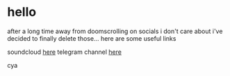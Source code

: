 # hello

after a long time away from doomscrolling on socials i don't care about i've decided to finally delete those...
here are some useful links
 
soundcloud [here](https://soundcloud.com/sebastard)
telegram channel [here](https://t.me/joinchat/RsvILPzI5KwxgKy_)

cya
